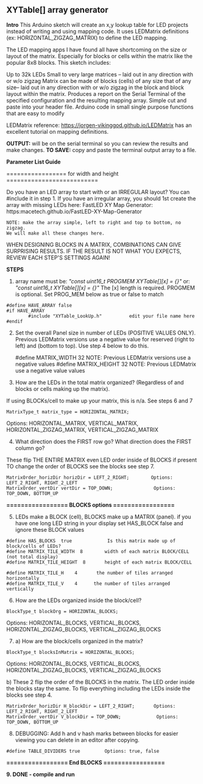
## XYTable[] array generator

**Intro**
This Arduino sketch will create an x,y lookup table for LED projects instead of writing and using mapping code. It uses LEDMatrix definitions (ex: HORIZONTAL_ZIGZAG_MATRIX) to define the LED mapping. 

The LED mapping apps I have found all have shortcoming on the size or layout of the matrix. Especially for blocks or cells within the matrix like the popular 8x8 blocks. This sketch includes:

Up to 32k LEDs
Small to very large matrices – laid out in any direction with or w/o zigzag
Matrix can be made of blocks (cells) of any size that of any size– laid out in any direction with or w/o zigzag in the block and block layout within the matrix.
Produces a report on the Serial Terminal of the specified configuration and the resulting mapping array.
 Simple cut and paste into your header file.
Arduino code in small single purpose functions that are easy to modify

LEDMatrix reference:
https://jorgen-vikinggod.github.io/LEDMatrix has an excellent tutorial on mapping definitions.

__OUTPUT:__ will be on the serial terminal so you can review the results and make changes.
__TO SAVE:__ copy and paste the terminal output array to a file.

**Parameter List Guide**

================= for width and height ==========================

 Do you have an LED array to start with or an IRREGULAR layout? You can #include it in step 1.
If you have an irregular array, you should 1st create the array with missing LEDs here: 
FastLED XY Map Generator:  https:macetech.github.io/FastLED-XY-Map-Generator

    NOTE: make the array simple, left to right and top to bottom, no zigzag.
    We will make all these changes here.

WHEN DESIGNING BLOCKS IN A MATRIX, COMBINATIONS CAN GIVE SURPRISING RESULTS.
IF THE RESULT IS NOT WHAT YOU EXPECTS, REVIEW EACH STEP'S SETTINGS AGAIN!

**STEPS**
1.	 array name must be: _"const uint16_t  PROGMEM XYTable[][x] = {}"_ or:  
_"const uint16_t XYTable[][x] = {}"_ The [x] length is required.
PROGMEM is optional. Set PROG_MEM below as true or false to match
 
    #define HAVE_ARRAY false
    #if HAVE_ARRAY
            #include "XYTable_LookUp.h"   		 edit your file name here  
    #endif

2.	Set the overall Panel size in number of LEDs (POSITIVE VALUES ONLY). Previous LEDMatrix versions use a negative value for reserved (right to left) and (bottom to top). Use step 4 below to do this.

    #define MATRIX_WIDTH 32    	NOTE: Previous LEDMatrix versions use a negative values
    #define MATRIX_HEIGHT 32     	NOTE: Previous LEDMatrix use a negative value values

3.	How are the LEDs in the total matrix organized? (Regardless of and blocks or cells making up the matrix).

If using BLOCKs/cell to make up your matrix, this is n/a. See steps 6 and 7

    MatrixType_t matrix_type = HORIZONTAL_MATRIX; 
Options: HORIZONTAL_MATRIX, VERTICAL_MATRIX, HORIZONTAL_ZIGZAG_MATRIX, VERTICAL_ZIGZAG_MATRIX


4.	What direction does the FIRST row go?
What direction does the FIRST column go?

These flip THE ENTIRE MATRIX even LED order inside of BLOCKS if present
TO change the order of BLOCKS see the blocks see step 7.

    MatrixOrder_horizDir horizDir = LEFT_2_RIGHT;        Options: LEFT_2_RIGHT, RIGHT_2_LEFT
    MatrixOrder_vertDir vertDir = TOP_DOWN;               Options: TOP_DOWN, BOTTOM_UP

**================= BLOCKS options =================**

5.	 LEDs make a BLOCK (cell), BLOCKS make up a MATRIX (panel). if you have one long LED string in your display set HAS_BLOCK false and ignore these BLOCK values

    #define HAS_BLOCKS  true    		 Is this matrix made up of block/cells of LEDs?
    #define MATRIX_TILE_WIDTH  8  		width of each matrix BLOCK/CELL  (not total display)
    #define MATRIX_TILE_HEIGHT  8 		height of each matrix BLOCK/CELL 

    #define MATRIX_TILE_H    4  	 the number of tiles arranged horizontally
    #define MATRIX_TILE_V    4   	the number of tiles arranged vertically

6.	 How are the LEDs organized inside the block/cell?

    BlockType_t blockOrg = HORIZONTAL_BLOCKS;  
Options: HORIZONTAL_BLOCKS, VERTICAL_BLOCKS, HORIZONTAL_ZIGZAG_BLOCKS, VERTICAL_ZIGZAG_BLOCKS

7.	 a)  How are the block/cells organized in the matrix?

    BlockType_t blocksInMatrix = HORIZONTAL_BLOCKS;  
Options:  HORIZONTAL_BLOCKS, VERTICAL_BLOCKS, HORIZONTAL_ZIGZAG_BLOCKS, VERTICAL_ZIGZAG_BLOCKS

b)	 These 2 flip the order of the BLOCKS in the matrix. The LED order inside the blocks stay the same.
    To flip everything including the LEDs inside the blocks see step 4.

    MatrixOrder_horizDir H_blockDir = LEFT_2_RIGHT;       Options: LEFT_2_RIGHT, RIGHT_2_LEFT
    MatrixOrder_vertDir V_blockDir = TOP_DOWN;             Options: TOP_DOWN, BOTTOM_UP

8.	 DEBUGGING: Add h and v hash marks between blocks for easier viewing you can delete in an editor after copying.

    #define TABLE_DIVIDERS true 		Options: true, false

**================= End BLOCKS =================**

**9.	DONE - compile and run**
